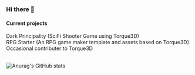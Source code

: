 ### Hi there 👋

#### Current projects 

Dark Principality (SciFi Shooter Game using Torque3D)<br>
RPG Starter (An RPG game maker template and assets based on Torque3D)<br>
Occasional contributer to Torque3D<br>
<br>

![Anurag's GitHub stats](https://github-readme-stats.vercel.app/api?username=bloodknight&show_icons=true&count_private=true&theme=radical)

<!--
**Bloodknight/bloodknight** is a ✨ _special_ ✨ repository because its `README.md` (this file) appears on your GitHub profile.

Here are some ideas to get you started:

- 🔭 I’m currently working on ...
- 🌱 I’m currently learning ...
- 👯 I’m looking to collaborate on ...
- 🤔 I’m looking for help with ...
- 💬 Ask me about ...
- 📫 How to reach me: ...
- 😄 Pronouns: ...
- ⚡ Fun fact: ...
-->
